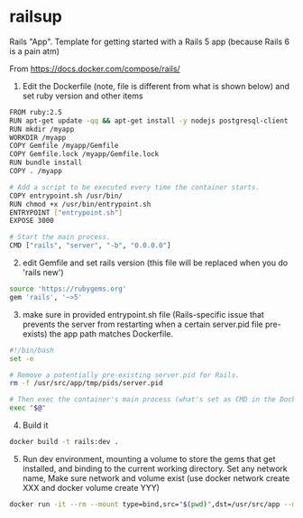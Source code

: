 # railsup
Rails "App". Template for getting started with a Rails 5 app (because Rails 6 is a pain atm)

From https://docs.docker.com/compose/rails/

1. Edit the Dockerfile (note, file is different from what is shown below) and set ruby version and other items

```bash
FROM ruby:2.5
RUN apt-get update -qq && apt-get install -y nodejs postgresql-client
RUN mkdir /myapp
WORKDIR /myapp
COPY Gemfile /myapp/Gemfile
COPY Gemfile.lock /myapp/Gemfile.lock
RUN bundle install
COPY . /myapp

# Add a script to be executed every time the container starts.
COPY entrypoint.sh /usr/bin/
RUN chmod +x /usr/bin/entrypoint.sh
ENTRYPOINT ["entrypoint.sh"]
EXPOSE 3000

# Start the main process.
CMD ["rails", "server", "-b", "0.0.0.0"]
```

2. edit Gemfile and set rails version (this file will be replaced when you do 'rails new')

```bash
source 'https://rubygems.org'
gem 'rails', '~>5'
```

3. make sure in provided entrypoint.sh file (Rails-specific issue that prevents the server from restarting when a certain server.pid file pre-exists) the app path matches Dockerfile.

```bash
#!/bin/bash
set -e

# Remove a potentially pre-existing server.pid for Rails.
rm -f /usr/src/app/tmp/pids/server.pid

# Then exec the container's main process (what's set as CMD in the Dockerfile).
exec "$@"
```

4. Build it

```bash
docker build -t rails:dev .
```

5. Run dev environment, mounting a volume to store the gems that get installed, and binding to the current working directory. Set any network name, Make sure network and volume exist (use docker network create XXX and docker volume create YYY)

```bash
docker run -it --rm --mount type=bind,src="$(pwd)",dst=/usr/src/app --mount type=volume,src=latest_gems,dst=/usr/local/bundle -p 80:3000 --network rails-app rails:dev bash
```